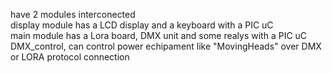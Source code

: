  have 2 modules interconected <br/>
 display module has a LCD display and a keyboard with a PIC uC<br/>
 main module has a Lora board, DMX unit and some realys with a PIC uC<br/>
 DMX_control, can control power echipament like "MovingHeads" over DMX or LORA protocol connection<br/>
